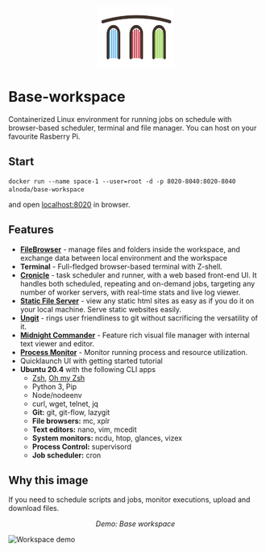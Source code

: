 <p align="center">
  <img src="../assets/Alnoda-logo.svg" alt="Alnoda logo" width="150">
</p> 

# Base-workspace
Containerized Linux environment for running jobs on schedule with browser-based scheduler, terminal and file manager. 
You can host on your favourite Rasberry Pi. 

## Start

```
docker run --name space-1 --user=root -d -p 8020-8040:8020-8040 alnoda/base-workspace
```

and open [localhost:8020](http://localhost:8020) in browser. 

## Features

- [**FileBrowser**](./features.md#filebrowser)  - manage files and folders inside the workspace, and exchange data between local environment and the workspace
- **Terminal**  - Full-fledged browser-based terminal with Z-shell. 
- [**Cronicle**](./features.md#cronicle)  - task scheduler and runner, with a web based front-end UI. It handles both scheduled, repeating and on-demand jobs, targeting any number of worker servers, with real-time stats and live log viewer.
- [**Static File Server**](./features.md#static-file-server) - view any static html sites as easy as if you do it on your local machine. Serve static websites easily.
- [**Ungit**](./features.md#ungit) - rings user friendliness to git without sacrificing the versatility of it.
- [**Midnight Commander**](https://midnight-commander.org/)  - Feature rich visual file manager with internal text viewer and editor. 
- [**Process Monitor**](https://htop.dev/)  - Monitor running process and resource utilization. 
- Quicklaunch UI with getting started tutorial
- **Ubuntu 20.4** with the following CLI apps
    - [Zsh](https://www.zsh.org/), [Oh my Zsh](https://ohmyz.sh/)
    - Python 3, Pip 
    - Node/nodeenv
    - curl, wget, telnet, jq
    - **Git:** git, git-flow, lazygit 
    - **File browsers:** mc, xplr
    - **Text editors:** nano, vim, mcedit
    - **System monitors:** ncdu, htop, glances, vizex
    - **Process Control:** supervisord
    - **Job scheduler:** cron

## Why this image

If you need to schedule scripts and jobs, monitor executions, upload and download files. 

<div align="center" style="font-style: italic;">
    Demo: Base workspace
</div>

![Workspace demo](img/base-workspace.gif)


